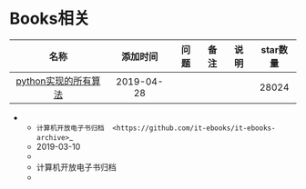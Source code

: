 # Books相关

名称|添加时间|问题|备注|说明|star数量
:---:|:---:|:---:|:---:|:---:|:--:
[python实现的所有算法](https://github.com/TheAlgorithms/Python)|2019-04-28||||28024


   * - `计算机开放电子书归档  <https://github.com/it-ebooks/it-ebooks-archive>`_ 
     - 2019-03-10
     - 
     - 计算机开放电子书归档
     -    